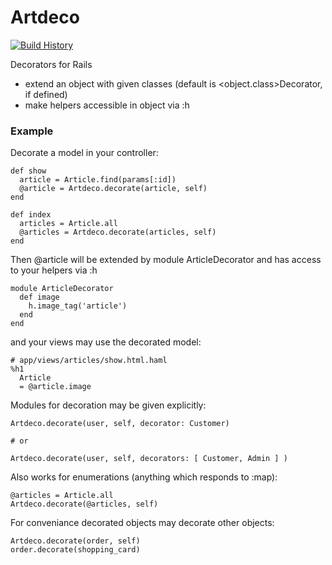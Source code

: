 # Artdeco

[![Build History][2]][1]

[1]: http://travis-ci.org/tsonntag/artdeco
[2]: https://secure.travis-ci.org/tsonntag/artdeco.png?branch=master

Decorators for Rails

* extend an object with given classes (default is \<object.class\>Decorator, if defined)
* make helpers accessible in object via :h

### Example

Decorate a model in your controller:

    def show
      article = Article.find(params[:id])
      @article = Artdeco.decorate(article, self)
    end

    def index
      articles = Article.all
      @articles = Artdeco.decorate(articles, self)
    end

Then @article will be extended by module ArticleDecorator
and has access to your helpers via :h

    module ArticleDecorator
      def image
        h.image_tag('article')
      end
    end

and your views may use the decorated model:

    # app/views/articles/show.html.haml
    %h1
      Article
      = @article.image


Modules for decoration may be given explicitly:

    Artdeco.decorate(user, self, decorator: Customer)

    # or

    Artdeco.decorate(user, self, decorators: [ Customer, Admin ] )

Also works for enumerations (anything which responds to :map):

    @articles = Article.all
    Artdeco.decorate(@articles, self)

For conveniance decorated objects may decorate other objects:

    Artdeco.decorate(order, self)
    order.decorate(shopping_card)
